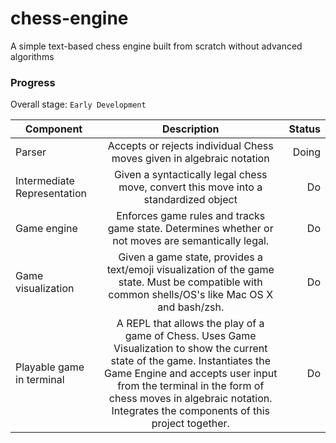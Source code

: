 # chess-engine
A simple text-based chess engine built from scratch without advanced algorithms

### Progress

Overall stage: `Early Development`

| Component                   |                                                                                                                                         Description                                                                                                                                        | Status |
|-----------------------------|:------------------------------------------------------------------------------------------------------------------------------------------------------------------------------------------------------------------------------------------------------------------------------------------:|-------:|
| Parser                      |                                                                                                            Accepts or rejects individual Chess moves given in algebraic notation                                                                                                           |  Doing |
| Intermediate Representation |                                                                                                    Given a syntactically legal chess move, convert this move into a standardized object                                                                                                    |     Do |
| Game engine                 |                                                                                             Enforces game rules and tracks game state. Determines whether or not moves are semantically legal.                                                                                             |     Do |
| Game visualization          | Given a game state, provides a text/emoji visualization of the game state. Must be compatible with common shells/OS's like Mac OS X and bash/zsh.                                                                                                                                          | Do     |
| Playable game in terminal   | A REPL that allows the play of a game of Chess. Uses Game Visualization to show the current state of the game. Instantiates the Game Engine and accepts user input from the terminal in the form of chess moves in algebraic notation. Integrates the components of this project together. | Do     |

